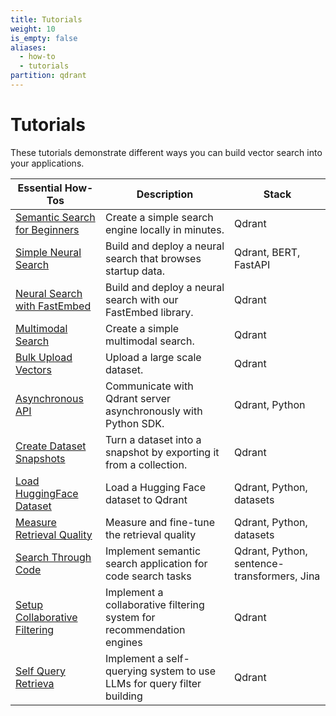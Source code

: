 ```yaml
---
title: Tutorials
weight: 10
is_empty: false
aliases:
  - how-to
  - tutorials
partition: qdrant
---
```


# Tutorials

These tutorials demonstrate different ways you can build vector search into your applications.

| Essential How-Tos                                                                  | Description                                                               | Stack                                       |
| ---------------------------------------------------------------------------------- | ------------------------------------------------------------------------- | ------------------------------------------- |
| [Semantic Search for Beginners](/documentation/tutorials/search-beginners/)        | Create a simple search engine locally in minutes.                         | Qdrant                                      |
| [Simple Neural Search](/documentation/tutorials/neural-search/)                    | Build and deploy a neural search that browses startup data.               | Qdrant, BERT, FastAPI                       |
| [Neural Search with FastEmbed](/documentation/tutorials/neural-search-fastembed/)  | Build and deploy a neural search with our FastEmbed library.              | Qdrant                                      |
| [Multimodal Search](/documentation/tutorials/multimodal-search-fastembed/)         | Create a simple multimodal search.                                        | Qdrant                                      |
| [Bulk Upload Vectors](/documentation/tutorials/bulk-upload/)                       | Upload a large scale dataset.                                             | Qdrant                                      |
| [Asynchronous API](/documentation/tutorials/async-api/)                            | Communicate with Qdrant server asynchronously with Python SDK.            | Qdrant, Python                              |
| [Create Dataset Snapshots](/documentation/tutorials/create-snapshot/)              | Turn a dataset into a snapshot by exporting it from a collection.         | Qdrant                                      |
| [Load HuggingFace Dataset](/documentation/tutorials/huggingface-datasets/)         | Load a Hugging Face dataset to Qdrant                                     | Qdrant, Python, datasets                    |
| [Measure Retrieval Quality](/documentation/tutorials/retrieval-quality/)           | Measure and fine-tune the retrieval quality                               | Qdrant, Python, datasets                    |
| [Search Through Code](/documentation/tutorials/code-search/)                       | Implement semantic search application for code search tasks               | Qdrant, Python, sentence-transformers, Jina |
| [Setup Collaborative Filtering](/documentation/tutorials/collaborative-filtering/) | Implement a collaborative filtering system for recommendation engines     | Qdrant                                      |
| [Self Query Retrieva](/documentation/tutorials/self-query/)                        | Implement a self-querying system to use LLMs for query filter building    | Qdrant                                      |
